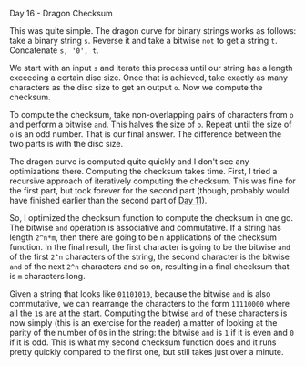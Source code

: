 Day 16 - Dragon Checksum

This was quite simple. The dragon curve for binary strings works as follows: take a binary string `s`. Reverse it and take a bitwise `not` to get a string `t`. Concatenate `s, '0', t`.

We start with an input `s` and iterate this process until our string has a length exceeding a certain disc size. Once that is achieved, take exactly as many characters as the disc size to get an output `o`. Now we compute the checksum.

To compute the checksum, take non-overlapping pairs of characters from `o` and perform a bitwise `and`. This halves the size of `o`. Repeat until the size of `o` is an odd number. That is our final answer. The difference between the two parts is with the disc size.

The dragon curve is computed quite quickly and I don't see any optimizations there. Computing the checksum takes time. First, I tried a recursive approach of iteratively computing the checksum. This was fine for the first part, but took forever for the second part (though, probably would have finished earlier than the second part of [Day 11](https://github.com/shrivathsap/advent_of_code/tree/main/2016/day11)).

So, I optimized the checksum function to compute the checksum in one go. The bitwise `and` operation is associative and commutative. If a string has length `2^n*m`, then there are going to be `n` applications of the checksum function. In the final result, the first character is going to be the bitwise `and` of the first `2^n` characters of the string, the second character is the bitwise `and` of the next `2^n` characters and so on, resulting in a final checksum that is `m` characters long.

Given a string that looks like `01101010`, because the bitwise `and` is also commutative, we can rearrange the characters to the form `11110000` where all the `1`s are at the start. Computing the bitwise `and` of these characters is now simply (this is an exercise for the reader) a matter of looking at the parity of the number of `0`s in the string: the bitwise `and` is `1` if it is even and `0` if it is odd. This is what my second checksum function does and it runs pretty quickly compared to the first one, but still takes just over a minute.
